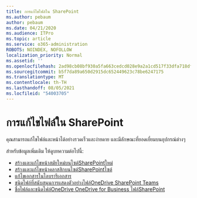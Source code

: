 ```yaml
---
title: การแก้ไขไฟล์ใน SharePoint
ms.author: pebaum
author: pebaum
ms.date: 04/21/2020
ms.audience: ITPro
ms.topic: article
ms.service: o365-administration
ROBOTS: NOINDEX, NOFOLLOW
localization_priority: Normal
ms.assetid: ''
ms.openlocfilehash: 2ad98cb08bf930a5fa663cedcd028e9a2a1cd517f33dfa718dfb7bbad6607d89
ms.sourcegitcommit: b5f7da89a650d2915dc652449623c78be6247175
ms.translationtype: MT
ms.contentlocale: th-TH
ms.lasthandoff: 08/05/2021
ms.locfileid: "54003705"
---
```

# <a name="editing-files-in-sharepoint"></a>การแก้ไขไฟล์ใน SharePoint

คุณสามารถแก้ไขไฟล์และหน้าได้อย่างรวดเร็วและง่ายดาย และมีลักษณะที่ยอดเยี่ยมบนอุปกรณ์ต่างๆ 

สำหรับข้อมูลเพิ่มเติม ให้ดูบทความต่อไปนี้:

- [สร้างและแก้ไขหน้าสมัยใหม่บนไซต์SharePointใหม่](https://support.office.com/article/create-and-use-modern-pages-on-a-sharepoint-site-b3d46deb-27a6-4b1e-87b8-df851e503dec)
- [สร้างและแก้ไขหน้าคลาสสิกบนไซต์SharePointไซต์](https://support.office.com/article/create-and-edit-classic-sharepoint-pages-ee50e4a0-d0c1-48c8-86e9-d468a8b13bac)
- [แก้ไขเอกสารในไลบรารีเอกสาร](https://support.office.com/article/Edit-a-document-in-a-document-library-02d8497f-1c13-4114-949a-b8466f639b07)
- [ชนิดไฟล์ที่สนับสนุนการแสดงตัวอย่างไฟล์OneDrive SharePoint Teams](https://support.office.com/article/file-types-supported-for-previewing-files-in-onedrive-sharepoint-and-teams-e054cd0f-8ef2-4ccb-937e-26e37419c5e4)
- [ชื่อไฟล์และชนิดไฟล์OneDrive OneDrive for Business ไฟล์SharePoint](https://support.office.com/article/Invalid-file-names-and-file-types-in-OneDrive-OneDrive-for-Business-and-SharePoint-64883a5d-228e-48f5-b3d2-eb39e07630fa)